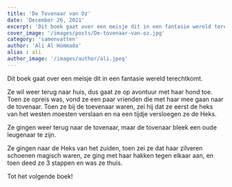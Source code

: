 ```yaml
---
title: 'De Tovenaar van Oz'
date: 'December 26, 2021'
excerpt: 'Dit boek gaat over een meisje dit in een fantasie wereld terechtkomt.'
cover_image: '/images/posts/De-tovenaar-van-oz.jpg'
category: 'samenvatten'
author: 'Ali Al Hommada'
alias : ali
author_image: '/images/author/ali.jpeg'
---
```


Dit boek gaat over een meisje dit in een fantasie wereld terechtkomt.

Ze wil weer terug naar huis, dus gaat ze op avontuur met haar hond toe.
Toen ze opreis was, vond ze een paar vrienden die met haar mee gaan naar de tovenaar.
Toen ze bij de toevenaar waren, zei hij dat ze eerst de heks 
van het westen moesten verslaan en na een tijdje versloegen ze de Heks.

Ze gingen weer terug naar de tovenaar, maar de tovenaar bleek een oude leugenaar te zijn.

Ze gingen naar de Heks van het zuiden, toen zei ze dat haar zilveren schoenen magisch waren, ze ging met haar hakken tegen elkaar aan, en toen deed ze 3 stappen en was ze thuis. 

Tot het volgende boek!